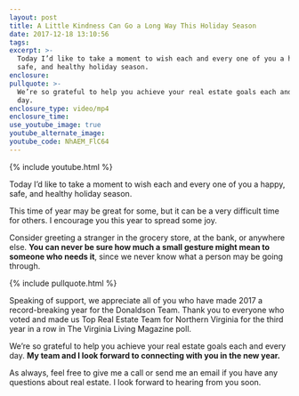 ```yaml
---
layout: post
title: A Little Kindness Can Go a Long Way This Holiday Season
date: 2017-12-18 13:10:56
tags:
excerpt: >-
  Today I’d like to take a moment to wish each and every one of you a happy,
  safe, and healthy holiday season.
enclosure:
pullquote: >-
  We’re so grateful to help you achieve your real estate goals each and every
  day.
enclosure_type: video/mp4
enclosure_time:
use_youtube_image: true
youtube_alternate_image:
youtube_code: NhAEM_FlC64
---
```



{% include youtube.html %}

Today I’d like to take a moment to wish each and every one of you a happy, safe, and healthy holiday season.

This time of year may be great for some, but it can be a very difficult time for others. I encourage you this year to spread some joy.

Consider greeting a stranger in the grocery store, at the bank, or anywhere else. **You can never be sure how much a small gesture might mean to someone who needs it**, since we never know what a person may be going through.

{% include pullquote.html %}

Speaking of support, we appreciate all of you who have made 2017 a record-breaking year for the Donaldson Team. Thank you to everyone who voted and made us Top Real Estate Team for Northern Virginia for the third year in a row in The Virginia Living Magazine poll.

We’re so grateful to help you achieve your real estate goals each and every day. **My team and I look forward to connecting with you in the new year.**

As always, feel free to give me a call or send me an email if you have any questions about real estate. I look forward to hearing from you soon.